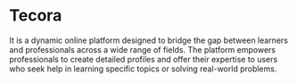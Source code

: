 # Tecora
It is a dynamic online platform designed to bridge the gap between learners and professionals across a wide range of fields. The platform empowers professionals to create detailed profiles and offer their expertise to users who seek help in learning specific topics or solving real-world problems.